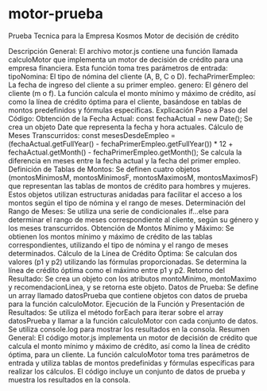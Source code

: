 # motor-prueba
Prueba Tecnica para la Empresa Kosmos
Motor de decisión de crédito

Descripción General:
El archivo motor.js contiene una función llamada calculoMotor que implementa un motor de decisión de crédito para una empresa financiera. Esta función toma tres parámetros de entrada:
tipoNomina: El tipo de nómina del cliente (A, B, C o D).
fechaPrimerEmpleo: La fecha de ingreso del cliente a su primer empleo.
genero: El género del cliente (m o f).
La función calcula el monto mínimo y máximo de crédito, así como la línea de crédito óptima para el cliente, basándose en tablas de montos predefinidos y fórmulas específicas.
Explicación Paso a Paso del Código:
Obtención de la Fecha Actual:
const fechaActual = new Date();
Se crea un objeto Date que representa la fecha y hora actuales.
Cálculo de Meses Transcurridos:
const mesesDesdeEmpleo = (fechaActual.getFullYear() - fechaPrimerEmpleo.getFullYear()) * 12 + fechaActual.getMonth() - fechaPrimerEmpleo.getMonth();
Se calcula la diferencia en meses entre la fecha actual y la fecha del primer empleo.
Definición de Tablas de Montos:
Se definen cuatro objetos (montosMinimosM, montosMinimosF, montosMaximosM, montosMaximosF) que representan las tablas de montos de crédito para hombres y mujeres.
Estos objetos utilizan estructuras anidadas para facilitar el acceso a los montos según el tipo de nómina y el rango de meses.
Determinación del Rango de Meses:
Se utiliza una serie de condicionales if...else para determinar el rango de meses correspondiente al cliente, según su género y los meses transcurridos.
Obtención de Montos Mínimo y Máximo:
Se obtienen los montos mínimo y máximo de crédito de las tablas correspondientes, utilizando el tipo de nómina y el rango de meses determinados.
Cálculo de la Línea de Crédito Óptima:
Se calculan dos valores (p1 y p2) utilizando las fórmulas proporcionadas.
Se determina la línea de crédito óptima como el máximo entre p1 y p2.
Retorno del Resultado:
Se crea un objeto con los atributos montoMinimo, montoMaximo y recomendacionLinea, y se retorna este objeto.
Datos de Prueba:
Se define un array llamado datosPrueba que contiene objetos con datos de prueba para la función calculoMotor.
Ejecución de la Función y Presentación de Resultados:
Se utiliza el método forEach para iterar sobre el array datosPrueba y llamar a la función calculoMotor con cada conjunto de datos.
Se utiliza console.log para mostrar los resultados en la consola.
Resumen General:
El código motor.js implementa un motor de decisión de crédito que calcula el monto mínimo y máximo de crédito, así como la línea de crédito óptima, para un cliente. La función calculoMotor toma tres parámetros de entrada y utiliza tablas de montos predefinidas y fórmulas específicas para realizar los cálculos. El código incluye un conjunto de datos de prueba y muestra los resultados en la consola.
